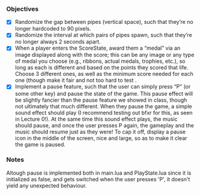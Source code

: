 ### Objectives

- [x] Randomize the gap between pipes (vertical space), such that they’re no longer hardcoded to 90 pixels. 
- [x] Randomize the interval at which pairs of pipes spawn, such that they’re no longer always 2 seconds apart.
- [x] When a player enters the ScoreState, award them a “medal” via an image displayed along with the score; this can be any image or any type of medal you choose (e.g., ribbons, actual medals, trophies, etc.), so long as each is different and based on the points they scored that life. Choose 3 different ones, as well as the minimum score needed for each one (though make it fair and not too hard to test .
- [x] Implement a pause feature, such that the user can simply press “P” (or some other key) and pause the state of the game. This pause effect will be slightly fancier than the pause feature we showed in class, though not ultimately that much different. When they pause the game, a simple sound effect should play (I recommend testing out bfxr for this, as seen in Lecture 0!). At the same time this sound effect plays, the music should pause, and once the user presses P again, the gameplay and the music should resume just as they were! To cap it off, display a pause icon in the middle of the screen, nice and large, so as to make it clear the game is paused.

### Notes

Altough pause is implemented both in main.lua and PlayState.lua since it is initialized as false, and gets switched when the user presses 'P', it doesn't yield any unexpected behaviour.